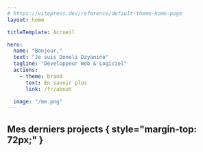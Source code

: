 ```yaml
---
# https://vitepress.dev/reference/default-theme-home-page
layout: home

titleTemplate: Accueil

hero:
  name: "Bonjour,"
  text: "Je suis Doneli Dzyanino"
  tagline: "Développeur Web & Logiciel"
  actions:
    - theme: brand
      text: En savoir plus
      link: /fr/about

  image: "/me.png"
---
```


## Mes derniers projects { style="margin-top: 72px;" }

<ProjectsFr />

<script setup>
  import ProjectsFr from "../layouts/ProjectsFr.vue";
</script>
